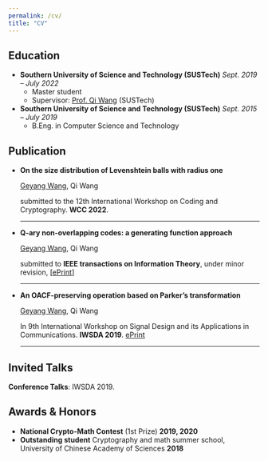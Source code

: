 ```yaml
---
permalink: /cv/
title: "CV"
---
```



## Education

- **Southern University of Science and Technology (SUSTech)** *Sept. 2019 – July 2022* 
  - Master student
  - Supervisor: [Prof. Qi Wang](http://cse.sustech.edu.cn/faculty/~wangqi/) (SUSTech)
- **Southern University of Science and Technology (SUSTech)** *Sept. 2015 – July 2019*
  - B.Eng. in Computer Science and Technology

  

## Publication

- **On the size distribution of Levenshtein balls with radius one**

    <u>Geyang Wang</u>, Qi Wang

    submitted to the 12th International Workshop on Coding and Cryptography. **WCC 2022**.

    ---

- **Q-ary non-overlapping codes: a generating function approach**
  
    <u>Geyang Wang</u>, Qi Wang

    submitted to **IEEE transactions on Information Theory**, under minor revision, [[ePrint](https://arxiv.org/abs/2108.06934)]

    ---

- **An OACF-preserving operation based on Parker’s transformation**
  
    <u>Geyang Wang</u>, Qi Wang

    In 9th International Workshop on Signal Design and its Applications in Communications. **IWSDA 2019**. [ePrint](https://arxiv.org/abs/2004.03799)

    ---


## Invited Talks

**Conference Talks**: IWSDA 2019.

## Awards & Honors
- **National Crypto-Math Contest** (1st Prize) **2019, 2020**
- **Outstanding student** Cryptography and math summer school, University of Chinese Academy of Sciences **2018**